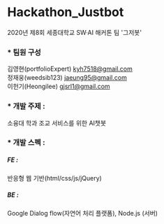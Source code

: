 # Hackathon_Justbot
2020년 제8회 세종대학교 SW·AI 해커톤 팀 '그저봇'

### * 팀원 구성  
김영현(portfolioExpert)  kyh7518@gmail.com  
정재웅(weedsib123)       jaeung95@gmail.com  
이헌기(Heongilee)        gjsrl1@gmail.com  
  
### * 개발 주제 :  
소융대 학과  조교 서비스를 위한 AI챗봇  
  
### * 개발 스펙 :  
##### FE :  
반응형 웹 기반(html/css/js/jQuery)  
  
  
##### BE :  
Google Dialog flow(자연어 처리 플랫폼), Node.js (서버)  
